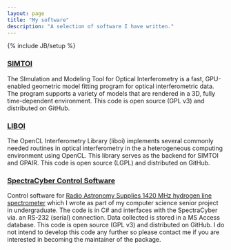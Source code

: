 ```yaml
---
layout: page
title: "My software"
description: "A selection of software I have written."
---
```

{% include JB/setup %}

### [SIMTOI](https://github.com/bkloppenborg/simtoi)

The SImulation and Modeling Tool for Optical Interferometry is a fast, 
GPU-enabled geometric model fitting program for optical interferometric data. 
The program supports a variety of models that are rendered in a 3D, fully 
time-dependent environment.  This code is open source (GPL v3) and distributed 
on GitHub.

### [LIBOI](https://github.com/bkloppenborg/liboi)

The OpenCL Interferometry Library (liboi) implements several commonly needed 
routines in optical interferometry in the a heterogeneous computing environment 
using OpenCL.  This library serves as the backend for SIMTOI and GPAIR.  This 
code is open source (LGPL) and distributed on GitHub.

### [SpectraCyber Control Software](https://github.com/bkloppenborg/spectra-cyber)

Control software for 
[Radio Astronomy Supplies 1420 MHz hydrogen line spectrometer](http://www.radioastronomysupplies.com/show_detail.php?item_id=4) 
which I wrote as part of my computer science senior project in undergraduate. 
The code is in C# and interfaces with the SpectraCyber via. an RS-232 (serial) 
connection.  Data collected is stored in a MS Access database.  This code is 
open source (GPL v3) and distributed on GitHub.  I do not intend to develop 
this code any further so please contact me if you are interested in becoming 
the maintainer of the package.
